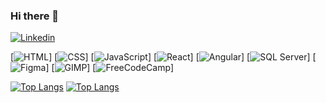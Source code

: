 
### Hi there 👋

[![Linkedin](https://img.shields.io/badge/LinkedIn-0077B5?style=for-the-badge&logo=linkedin&logoColor=white)](https://www.linkedin.com/in/thomas-jefferson-546878167/)

[![HTML](https://img.shields.io/badge/HTML5-E34F26?style=for-the-badge&logo=html5&logoColor=white)]
[![CSS](https://img.shields.io/badge/CSS3-1572B6?style=for-the-badge&logo=css3&logoColor=white)]
[![JavaScript](https://img.shields.io/badge/JavaScript-F7DF1E?style=for-the-badge&logo=javascript&logoColor=black)]
[![React](https://img.shields.io/badge/React-20232A?style=for-the-badge&logo=react&logoColor=61DAFB)]
[![Angular](https://img.shields.io/badge/Angular-DD0031?style=for-the-badge&logo=angular&logoColor=white)]
[![SQL Server](https://img.shields.io/badge/Microsoft_SQL_Server-CC2927?style=for-the-badge&logo=microsoft-sql-server&logoColor=white)]
[![Figma](https://img.shields.io/badge/Figma-F24E1E?style=for-the-badge&logo=figma&logoColor=white)]
[![GIMP](https://img.shields.io/badge/gimp-5C5543?style=for-the-badge&logo=gimp&logoColor=white)]
[![FreeCodeCamp](https://img.shields.io/badge/freecodecamp-27273D?style=for-the-badge&logo=freecodecamp&logoColor=white)]


[![Top Langs](https://github-readme-stats.vercel.app/api/top-langs/?username=thm-dev)](https://github.com/thm-dev)
[![Top Langs](https://github-readme-stats.vercel.app/api/top-langs/?username=thm-dev&exclude_repo=github-readme-stats,anuraghazra.github.io)](https://github.com/thm-dev)